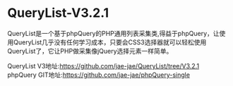 # QueryList-V3.2.1
QueryList是一个基于phpQuery的PHP通用列表采集类,得益于phpQuery，让使用QueryList几乎没有任何学习成本，只要会CSS3选择器就可以轻松使用QueryList了，它让PHP做采集像jQuery选择元素一样简单。

QueryList V3地址:https://github.com/jae-jae/QueryList/tree/V3.2.1
phpQuery GIT地址:https://github.com/jae-jae/phpQuery-single